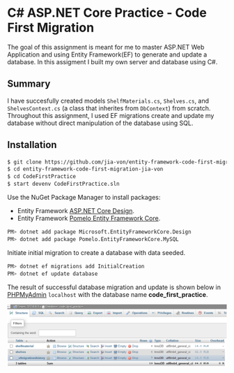 # C# ASP.NET Core Practice - Code First Migration

The goal of this assignment is meant for me to master ASP.NET Web Application and using Entity Framework(EF)  to generate and update a database. In this assigment I built my own server and database using C#. 

## Summary

I have succesfully created models `ShelfMaterials.cs`, `Shelves.cs`, and `ShelvesContext.cs` (a class that inherites from `DbContext`) from scratch. Throughout this assignment, I used EF migrations create and update my database without direct manipulation of the database using SQL.

## Installation

```bash
$ git clone https://github.com/jia-von/entity-framework-code-first-migration.git
$ cd entity-framework-code-first-migration-jia-von
$ cd CodeFirstPractice
$ start devenv CodeFirstPractice.sln
```

Use the NuGet Package Manager to install packages:
- Entity Framework [ASP.NET Core Design](https://docs.microsoft.com/en-us/ef/core/get-started/?tabs=netcore-cli).
- Entity Framework [Pomelo Entity Framework Core](https://github.com/PomeloFoundation/Pomelo.EntityFrameworkCore.MySql). 

```bash
PM> dotnet add package Microsoft.EntityFrameworkCore.Design
PM> dotnet add package Pomelo.EntityFrameworkCore.MySQL
```

Initiate initial migration to create a database with data seeded.

```bash
PM> dotnet ef migrations add InitialCreation
PM> dotnet ef update database
```

The result of successful database migration and update is shown below in [PHPMyAdmin](https://www.phpmyadmin.net/) `localhost` with the database name **code_first_practice**.

![DataBase](/References/CodeFirstMigration.PNG)






